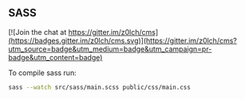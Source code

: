 ## SASS

[![Join the chat at https://gitter.im/z0lch/cms](https://badges.gitter.im/z0lch/cms.svg)](https://gitter.im/z0lch/cms?utm_source=badge&utm_medium=badge&utm_campaign=pr-badge&utm_content=badge)

To compile sass run: 

```bash
sass --watch src/sass/main.scss public/css/main.css
```
